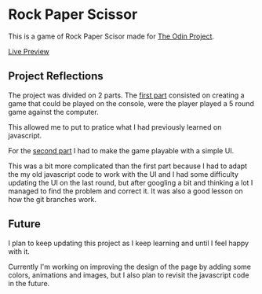 # Rock Paper Scissor
This is a game of Rock Paper Scisor made for [The Odin Project](https://www.theodinproject.com/).

[Live Preview](https://rmg92.github.io/odin_project_rockpaperscissors/)

## Project Reflections
The project was divided on 2 parts. The [first part](https://www.theodinproject.com/paths/foundations/courses/foundations/lessons/rock-paper-scissors) consisted on creating a game that could be played on the console, were the player played a 5 round game against the computer.

This allowed me to put to pratice what I had previously learned on javascript.

For the [second part](https://www.theodinproject.com/paths/foundations/courses/foundations/lessons/revisiting-rock-paper-scissors) I had to make the game playable with a simple UI.

This was a bit more complicated than the first part because I had to adapt the my old javascript code to work with the UI and I had some difficulty updating the UI on the last round, but after googling a bit and thinking a lot I managed to find the problem and correct it.
It was also a good lesson on how the git branches work.

## Future
I plan to keep updating this project as I keep learning and until I feel happy with it.

Currently I'm working on improving the design of the page by adding some colors, animations and images, but I also plan to revisit the javascript code in the future.